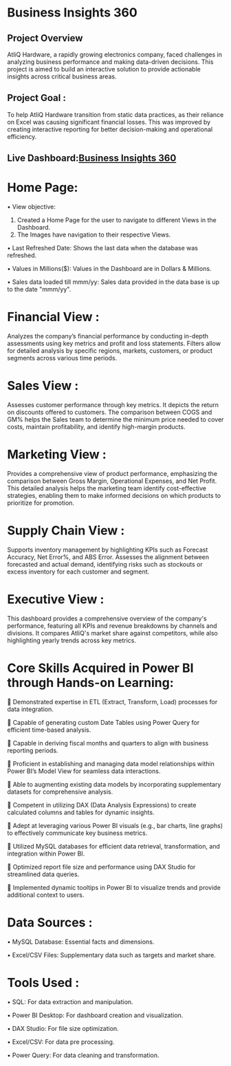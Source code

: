 # Business Insights 360
## Project Overview
AtliQ Hardware, a rapidly growing electronics company, faced challenges in analyzing business performance and making data-driven decisions. This project is aimed to build an interactive solution to provide actionable insights across critical business areas.
## Project Goal :
To help AtliQ Hardware transition from static data practices, as their reliance on Excel was causing significant financial losses. This was improved by creating interactive reporting for better decision-making and operational efficiency.

## Live Dashboard:<a href="https://app.powerbi.com/links/4ItxsCBpI6?ctid=c6e549b3-5f45-4032-aae9-d4244dc5b2c4&pbi_source=linkShare">Business Insights 360</a>

# Home Page: 
•	View objective:
  1. Created a Home Page for the user to navigate to different Views in the Dashboard.
  2. The Images have navigation to their respective Views.
     
•	Last Refreshed Date: Shows the last data when the database was refreshed.

•	Values in Millions($): Values in the Dashboard are in Dollars & Millions. 

•	Sales data loaded till mmm/yy: Sales data provided in the data base is up to the date "mmm/yy".

# Financial View :

Analyzes the company’s financial performance by conducting in-depth assessments using key metrics and profit and loss statements. Filters allow for detailed analysis by specific regions, markets, customers, or product segments across various time periods.

# Sales View :  

Assesses customer performance through key metrics. It depicts the return on discounts offered to customers. The comparison between COGS and GM% helps the Sales team to determine the minimum price needed to cover costs, maintain profitability, and identify high-margin products.

# Marketing View : 

Provides a comprehensive view of product performance, emphasizing the comparison between Gross Margin, Operational Expenses, and Net Profit. This detailed analysis helps the marketing team identify cost-effective strategies, enabling them to make informed decisions on which products to prioritize for promotion.

# Supply Chain View : 

Supports inventory management by highlighting KPIs such as Forecast Accuracy, Net Error%, and ABS Error. Assesses the alignment between forecasted and actual demand, identifying risks such as stockouts or excess inventory for each customer and segment.

# Executive View : 

 This dashboard provides a comprehensive overview of the company's performance, featuring all KPIs and revenue breakdowns by channels and divisions. It compares AtliQ's market share against competitors, while also highlighting yearly trends across key metrics. 

 # Core Skills Acquired in Power BI through Hands-on Learning:

	Demonstrated expertise in ETL (Extract, Transform, Load) processes for data integration.

	Capable of generating custom Date Tables using Power Query for efficient time-based analysis.

	Capable in deriving fiscal months and quarters to align with business reporting periods.

	Proficient in establishing and managing data model relationships within Power BI’s Model View for seamless data interactions.

	Able to augmenting existing data models by incorporating supplementary datasets for comprehensive analysis.

	Competent in utilizing DAX (Data Analysis Expressions) to create calculated columns and tables for dynamic insights.

	Adept at leveraging various Power BI visuals (e.g., bar charts, line graphs) to effectively communicate key business metrics.

	Utilized MySQL databases for efficient data retrieval, transformation, and integration within Power BI.

	Optimized report file size and performance using DAX Studio for streamlined data queries.

	Implemented dynamic tooltips in Power BI to visualize trends and provide additional context to users.

# Data Sources :

•	MySQL Database: Essential facts and dimensions.

•	Excel/CSV Files: Supplementary data such as targets and market share.

# Tools Used :

•	SQL: For data extraction and manipulation.

•	Power BI Desktop: For dashboard creation and visualization.

•	DAX Studio: For file size optimization.

•	Excel/CSV: For data pre processing.

•	Power Query: For data cleaning and transformation.



